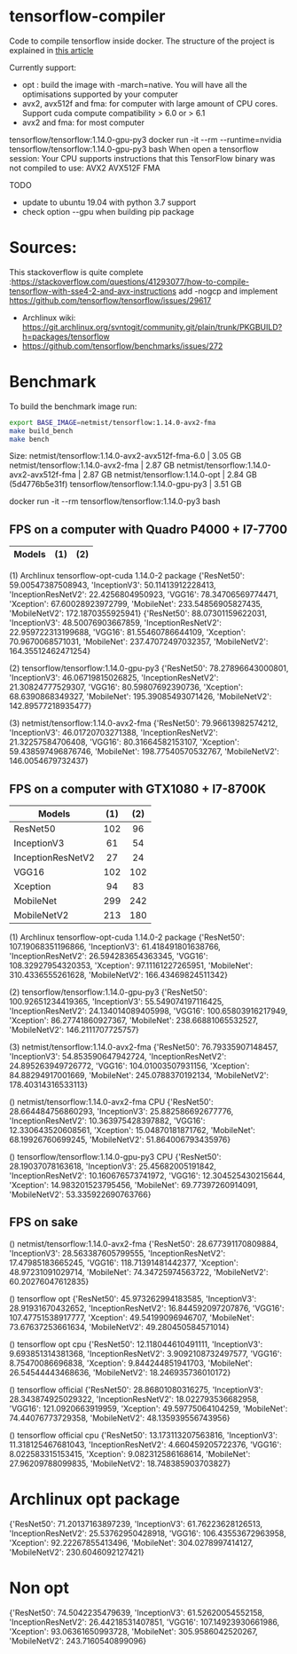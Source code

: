 # tensorflow-compiler
Code to compile tensorflow inside docker.
The structure of the project is explained in [this article](https://net-mist.github.io/tfcompile)

Currently support:
  - opt : build the image with -march=native. You will have all the optimisations supported by your computer
  - avx2, avx512f and fma: for computer with large amount of CPU cores. Support cuda compute compatibility > 6.0 or > 6.1
  - avx2 and fma: for most computer

tensorflow/tensorflow:1.14.0-gpu-py3
docker run -it --rm --runtime=nvidia tensorflow/tensorflow:1.14.0-gpu-py3 bash
When open a tensorflow session:
Your CPU supports instructions that this TensorFlow binary was not compiled to use: AVX2 AVX512F FMA


TODO
  - update to ubuntu 19.04 with python 3.7 support
  - check option --gpu when building pip package
  
# Sources:
This stackoverflow is quite complete :https://stackoverflow.com/questions/41293077/how-to-compile-tensorflow-with-sse4-2-and-avx-instructions
add -nogcp and implement https://github.com/tensorflow/tensorflow/issues/29617

  - Archlinux wiki: https://git.archlinux.org/svntogit/community.git/plain/trunk/PKGBUILD?h=packages/tensorflow
  - https://github.com/tensorflow/benchmarks/issues/272

# Benchmark

To build the benchmark image run:
```bash
export BASE_IMAGE=netmist/tensorflow:1.14.0-avx2-fma
make build_bench
make bench
```

Size:
netmist/tensorflow:1.14.0-avx2-avx512f-fma-6.0 | 3.05 GB 
netmist/tensorflow:1.14.0-avx2-fma             | 2.87 GB
netmist/tensorflow:1.14.0-avx2-avx512f-fma     | 2.87 GB
netmist/tensorflow:1.14.0-opt                  | 2.84 GB (5d4776b5e31f)
tensorflow/tensorflow:1.14.0-gpu-py3           | 3.51 GB


docker run -it --rm tensorflow/tensorflow:1.14.0-py3 bash

## FPS on a computer with Quadro P4000 + I7-7700

| Models            | (1) | (2) |
|-------------------|:---:|:---:|

(1) Archlinux tensorflow-opt-cuda 1.14.0-2 package
{'ResNet50': 59.00547387508943, 'InceptionV3': 50.11413912228413, 'InceptionResNetV2': 22.4256804950923, 'VGG16': 78.34706569774471, 'Xception': 67.60028923972799, 'MobileNet': 233.54856905827435, 'MobileNetV2': 172.1870355925941}
{'ResNet50': 88.07301159622031, 'InceptionV3': 48.50076903667859, 'InceptionResNetV2': 22.959722313199688, 'VGG16': 81.55460786644109, 'Xception': 70.9670068571031, 'MobileNet': 237.47072497032357, 'MobileNetV2': 164.35512462471254}


(2) tensorflow/tensorflow:1.14.0-gpu-py3
{'ResNet50': 78.27896643000801, 'InceptionV3': 46.06719815026825, 'InceptionResNetV2': 21.30824777529307, 'VGG16': 80.59807692390736, 'Xception': 68.6390868349327, 'MobileNet': 195.39085493071426, 'MobileNetV2': 142.89577218935477}

(3) netmist/tensorflow:1.14.0-avx2-fma
{'ResNet50': 79.96613982574212, 'InceptionV3': 46.01720703271388, 'InceptionResNetV2': 21.32257584706408, 'VGG16': 80.31664582153107, 'Xception': 59.438597496876746, 'MobileNet': 198.77540570532767, 'MobileNetV2': 146.0054679732437}




## FPS on a computer with GTX1080 + I7-8700K

| Models            | (1) | (2) |
|-------------------|:---:|:---:|
| ResNet50          | 102 | 96  |
| InceptionV3       | 61  | 54  |
| InceptionResNetV2 | 27  | 24  |
| VGG16             | 102 | 102 |
| Xception          | 94  | 83  |
| MobileNet         | 299 | 242 |
| MobileNetV2       | 213 | 180 |

(1) Archlinux tensorflow-opt-cuda 1.14.0-2 package
{'ResNet50': 107.19068351196866, 'InceptionV3': 61.418491801638766, 'InceptionResNetV2': 26.594283654363345, 'VGG16': 108.32927954320353, 'Xception': 97.11161227265951, 'MobileNet': 310.4336555261628, 'MobileNetV2': 166.43469824511342}

(2) tensorflow/tensorflow:1.14.0-gpu-py3
{'ResNet50': 100.92651234419365, 'InceptionV3': 55.549074197116425, 'InceptionResNetV2': 24.134014089405998, 'VGG16': 100.65803916217949, 'Xception': 86.27741860927367, 'MobileNet': 238.66881065532527, 'MobileNetV2': 146.2111707725757}

(3) netmist/tensorflow:1.14.0-avx2-fma
{'ResNet50': 76.79335907148457, 'InceptionV3': 54.853590647942724, 'InceptionResNetV2': 24.895263949726772, 'VGG16': 104.01003507931156, 'Xception': 84.88294917001669, 'MobileNet': 245.0788370192134, 'MobileNetV2': 178.40314316533113}

() netmist/tensorflow:1.14.0-avx2-fma CPU
{'ResNet50': 28.664484756860293, 'InceptionV3': 25.882586692677776, 'InceptionResNetV2': 10.363975428397882, 'VGG16': 12.330643520608561, 'Xception': 15.04870181871762, 'MobileNet': 68.19926760699245, 'MobileNetV2': 51.864006793435976}

() tensorflow/tensorflow:1.14.0-gpu-py3 CPU
{'ResNet50': 28.19037078163618, 'InceptionV3': 25.45682005191842, 'InceptionResNetV2': 10.160676573741972, 'VGG16': 12.304525430215644, 'Xception': 14.983201523795456, 'MobileNet': 69.77397260914091, 'MobileNetV2': 53.335922690763766}


## FPS on sake

() netmist/tensorflow:1.14.0-avx2-fma
{'ResNet50': 28.677391170809884, 'InceptionV3': 28.563387605799555, 'InceptionResNetV2': 17.47985183665245, 'VGG16': 118.71391481442377, 'Xception': 48.97231091029714, 'MobileNet': 74.34725974563722, 'MobileNetV2': 60.20276047612835}

() tensorflow opt
{'ResNet50': 45.973262994183585, 'InceptionV3': 28.91931670432652, 'InceptionResNetV2': 16.844592097207876, 'VGG16': 107.47751538917777, 'Xception': 49.54199096946707, 'MobileNet': 73.67637253661634, 'MobileNetV2': 49.280450584571014}


() tensorflow opt cpu
{'ResNet50': 12.118044610491111, 'InceptionV3': 9.693851314381368, 'InceptionResNetV2': 3.9092108732497577, 'VGG16': 8.75470086696838, 'Xception': 9.844244851941703, 'MobileNet': 26.54544443468636, 'MobileNetV2': 18.246935736010172}


() tensorflow official
{'ResNet50': 28.86801080316275, 'InceptionV3': 28.343874925029322, 'InceptionResNetV2': 18.022793536682958, 'VGG16': 121.0920663919959, 'Xception': 49.59775064104259, 'MobileNet': 74.44076773729358, 'MobileNetV2': 48.135939556743956}


() tensorflow official cpu
{'ResNet50': 13.173113207563816, 'InceptionV3': 11.318125467681043, 'InceptionResNetV2': 4.660459205722376, 'VGG16': 8.022583315153415, 'Xception': 9.082312586168614, 'MobileNet': 27.96209788099835, 'MobileNetV2': 18.748385903703827}



# Archlinux opt package
{'ResNet50': 71.20137163897239, 'InceptionV3': 61.76223628126513, 'InceptionResNetV2': 25.53762950428918, 'VGG16': 106.43553672963958, 'Xception': 92.22267855413496, 'MobileNet': 304.0278997414127, 'MobileNetV2': 230.6046092127421}

# Non opt
{'ResNet50': 74.5042235479639, 'InceptionV3': 61.52620054552158, 'InceptionResNetV2': 26.44218531407851, 'VGG16': 107.14923930661986, 'Xception': 93.06361650993728, 'MobileNet': 305.9586042520267, 'MobileNetV2': 243.7160540899096}
